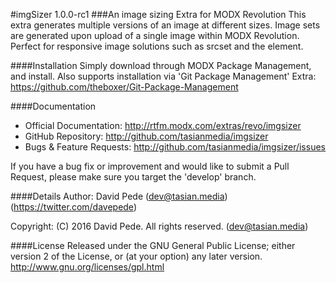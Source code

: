 #imgSizer 1.0.0-rc1
###An image sizing Extra for MODX Revolution
This extra generates multiple versions of an image at different sizes. Image sets are generated upon upload of a single image within MODX Revolution. Perfect for responsive image solutions such as srcset and the <picture> element.

####Installation
Simply download through MODX Package Management, and install.
Also supports installation via 'Git Package Management' Extra: https://github.com/theboxer/Git-Package-Management

####Documentation
- Official Documentation: http://rtfm.modx.com/extras/revo/imgsizer
- GitHub Repository: http://github.com/tasianmedia/imgsizer
- Bugs & Feature Requests: http://github.com/tasianmedia/imgsizer/issues

If you have a bug fix or improvement and would like to submit a Pull Request, please make sure you target the 'develop' branch.

####Details
Author: David Pede (dev@tasian.media) (https://twitter.com/davepede)

Copyright: (C) 2016 David Pede. All rights reserved. (dev@tasian.media)

####License
Released under the GNU General Public License; either version 2 of the License, or (at your option) any later version.
http://www.gnu.org/licenses/gpl.html